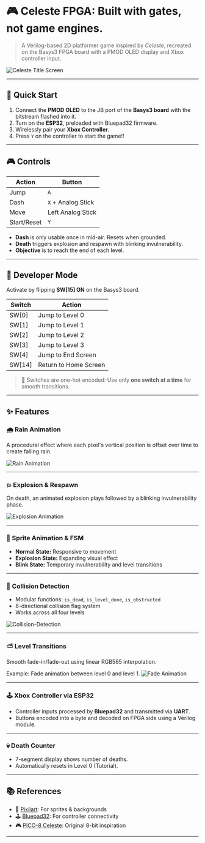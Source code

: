 # 🎮 Celeste FPGA: Built with gates, not game engines.

> A Verilog-based 2D platformer game inspired by _Celeste_, recreated on the Basys3 FPGA board with a PMOD OLED display and Xbox controller input.

![Celeste Title Screen](assets/setup.png)

---

## 🚀 Quick Start

1. Connect the **PMOD OLED** to the JB port of the **Basys3 board** with the bitstream flashed into it.
2. Turn on the **ESP32**, preloaded with Bluepad32 firmware.
3. Wirelessly pair your **Xbox Controller**.
4. Press `Y` on the controller to start the game!!

---

## 🎮 Controls

| Action      | Button             |
| ----------- | ------------------ |
| Jump        | `A`                |
| Dash        | `X` + Analog Stick |
| Move        | Left Analog Stick  |
| Start/Reset | `Y`                |

- **Dash** is only usable once in mid-air. Resets when grounded.
- **Death** triggers explosion and respawn with blinking invulnerability.
- **Objective** is to reach the end of each level.

---

## 🧪 Developer Mode

Activate by flipping **SW[15] ON** on the Basys3 board.

| Switch | Action                |
| ------ | --------------------- |
| SW[0]  | Jump to Level 0       |
| SW[1]  | Jump to Level 1       |
| SW[2]  | Jump to Level 2       |
| SW[3]  | Jump to Level 3       |
| SW[4]  | Jump to End Screen    |
| SW[14] | Return to Home Screen |

> 🔁 Switches are one-hot encoded: Use only **one switch at a time** for smooth transitions.

---

## ✨ Features

### 🌧️ Rain Animation

A procedural effect where each pixel's vertical position is offset over time to create falling rain.

![Rain Animation](assets/rain.png)

---

### 💥 Explosion & Respawn

On death, an animated explosion plays followed by a blinking invulnerability phase.

![Explosion Animation](assets/explosion.png)

---

### 🏃 Sprite Animation & FSM

- **Normal State:** Responsive to movement
- **Explosion State:** Expanding visual effect
- **Blink State:** Temporary invulnerability and level transitions

---

### 🧱 Collision Detection

- Modular functions: `is_dead`, `is_level_done`, `is_obstructed`
- 8-directional collision flag system
- Works across all four levels

![Collision-Detection](assets/collision.png)

---

### ⛅ Level Transitions

Smooth fade-in/fade-out using linear RGB565 interpolation.

Example: Fade animation between level 0 and level 1.
![Fade Animation](assets/fade.png)

---

### 🕹️ Xbox Controller via ESP32

- Controller inputs processed by **Bluepad32** and transmitted via **UART**.
- Buttons encoded into a byte and decoded on FPGA side using a Verilog module.

---

### 💀 Death Counter

- 7-segment display shows number of deaths.
- Automatically resets in Level 0 (Tutorial).

---

## 📚 References

- 🎨 [Pixilart](https://www.pixilart.com/): For sprites & backgrounds
- 🕹️ [Bluepad32](https://github.com/ricardoquesada/esp-idf-arduino-bluepad32-template): For controller connectivity
- 🎮 [PICO-8 Celeste](https://www.lexaloffle.com/bbs/?tid=2145): Original 8-bit inspiration

---
